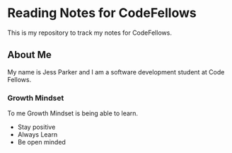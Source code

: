 # Reading Notes for CodeFellows

This is my repository to track my notes for CodeFellows.

## About Me

My name is Jess Parker and I am a software development student at Code Fellows.

### Growth Mindset

To me Growth Mindset is being able to learn.

- Stay positive
- Always Learn
- Be open minded
